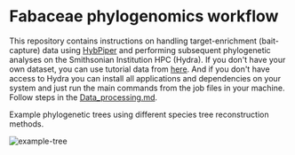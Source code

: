 # Fabaceae phylogenomics workflow
This repository contains instructions on handling target-enrichment (bait-capture) data using [HybPiper](https://github.com/mossmatters/HybPiper) and performing subsequent phylogenetic analyses on the Smithsonian Institution HPC (Hydra). If you don't have your own dataset, you can use tutorial data from [here](https://github.com/mossmatters/HybPiper/tree/master/test_dataset). And if you don't have access to Hydra you can install all applications and dependencies on your system and just run the main commands from the job files in your machine. Follow steps in the [Data_processing.md](https://github.com/Smithsonian/Fabaceae_Phylogenomics_workflow/blob/master/Data_processing.md).



Example phylogenetic trees using different species tree reconstruction methods.

![example-tree](https://user-images.githubusercontent.com/13125143/35277516-f3342a4e-003e-11e8-8fa7-9bb5c513a2b0.jpg)
